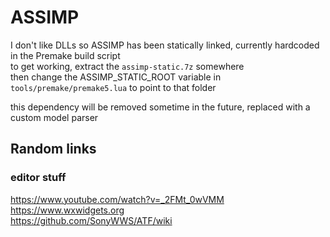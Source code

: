 # ASSIMP 
I don't like DLLs so ASSIMP has been statically linked, currently hardcoded in the Premake build script  
to get working, extract the `assimp-static.7z` somewhere  
then change the ASSIMP_STATIC_ROOT variable in `tools/premake/premake5.lua` to point to that folder

this dependency will be removed sometime in the future, replaced with a custom model parser

## Random links
### editor stuff 
https://www.youtube.com/watch?v=_2FMt_0wVMM  
https://www.wxwidgets.org  
https://github.com/SonyWWS/ATF/wiki
